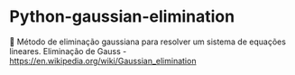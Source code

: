# Python-gaussian-elimination
:confetti_ball: Método de eliminação gaussiana para resolver um sistema de equações lineares. Eliminação de Gauss - https://en.wikipedia.org/wiki/Gaussian_elimination
